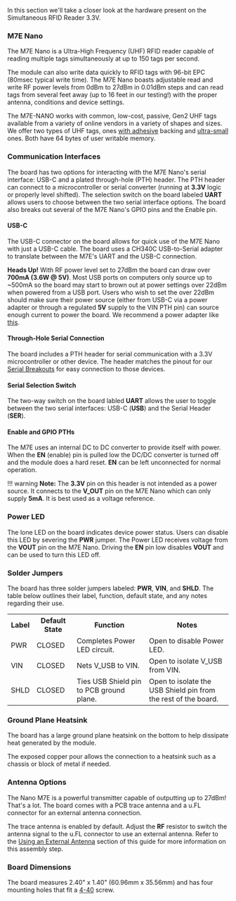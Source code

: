 In this section we'll take a closer look at the hardware present on the Simultaneous RFID Reader 3.3V.

### M7E Nano

The M7E Nano is a Ultra-High Frequency (UHF) RFID reader capable of reading multiple tags simultaneously at up to 150 tags per second.



The module can also write data quickly to RFID tags with 96-bit EPC (80msec typical write time). The M7E Nano boasts adjustable read and write RF power levels from 0dBm to 27dBm in 0.01dBm steps and can read tags from several feet away (up to 16 feet in our testing!) with the proper antenna, conditions and device settings.

The M7E-NANO works with common, low-cost, passive, Gen2 UHF tags available from a variety of online vendors in a variety of shapes and sizes. We offer two types of UHF tags, ones [with adhesive](https://www.sparkfun.com/products/20228) backing and [ultra-small](https://www.sparkfun.com/products/16464) ones. Both have 64 bytes of user writable memory.

### Communication Interfaces

The board has two options for interacting with the M7E Nano's serial interface: USB-C and a plated through-hole (PTH) header. The PTH header can connect to a microcontroller or serial converter (running at <b>3.3V</b> logic or properly level shifted). The selection switch on the board labeled <b>UART</b> allows users to choose between the two serial interface options. The board also breaks out several of the M7E Nano's GPIO pins and the Enable pin.



#### USB-C

The USB-C connector on the board allows for quick use of the M7E Nano with just a USB-C cable. The board uses a CH340C USB-to-Serial adapter to translate between the M7E's UART and the USB-C connection. 

<div class="alert alert-warning">
    <b>Heads Up!</b> With RF power level set to 27dBm the board can draw over <b>700mA (3.6W @ 5V)</b>. Most USB ports on computers only source up to ~500mA so the board may start to brown out at power settings over 22dBm when powered from a USB port. Users who wish to set the over 22dBm should make sure their power source (either from USB-C via a power adapter or through a regulated <b>5V</b> supply to the VIN PTH pin) can source enough current to power the board. We recommend a power adapter like <a href="https://www.sparkfun.com/products/15448">this</a>.
</div>

#### Through-Hole Serial Connection

The board includes a PTH header for serial communication with a 3.3V microcontroller or other device. The header matches the pinout for our [Serial Breakouts](https://www.sparkfun.com/products/15096) for easy connection to those devices.

#### Serial Selection Switch

The two-way switch on the board labled <b>UART</b> allows the user to toggle between the two serial interfaces: USB-C (<b>USB</b>) and the Serial Header (<b>SER</b>).

#### Enable and GPIO PTHs

The M7E uses an internal DC to DC converter to provide itself with power. When the <b>EN</b> (enable) pin is pulled low the DC/DC converter is turned off and the module does a hard reset. <b>EN</b> can be left unconnected for normal operation. 

!!! warning
    <b>Note:</b> The <b>3.3V</b> pin on this header is not intended as a power source. It connects to the <b>V_OUT</b> pin on the M7E Nano which can only supply <b>5mA</b>. It is best used as a voltage reference.


### Power LED

The lone LED on the board indicates device power status. Users can disable this LED by severing the <b>PWR</b> jumper. The Power LED receives voltage from the <b>VOUT</b> pin on the M7E Nano. Driving the <b>EN</b> pin low disables <b>VOUT</b> and can be used to turn this LED off.



### Solder Jumpers

The board has three solder jumpers labeled: <b>PWR</b>, <b>VIN</b>, and <b>SHLD</b>. The table below outlines their label, function, default state, and any notes regarding their use.

<table class="table table-striped table-bordered table-hover">
    <tr>
        <th>Label</th>
        <th>Default State</th>
        <th>Function</th>
        <th>Notes</th>
    </tr>
    <tr>
        <td>PWR</td>
        <td>CLOSED</td>
        <td>Completes Power LED circuit.</td>
        <td>Open to disable Power LED.</td>
    </tr>
    <tr>
        <td>VIN</td>
        <td>CLOSED</td>
        <td>Nets V_USB to VIN.</td>
        <td>Open to isolate V_USB from VIN.</td>
    </tr>
    <tr>
        <td>SHLD</td>
        <td>CLOSED</td>
        <td>Ties USB Shield pin to PCB ground plane.</td>
        <td>Open to isolate the USB Shield pin from the rest of the board.</td>
    </tr>
</table>

### Ground Plane Heatsink

The board has a large ground plane heatsink on the bottom to help dissipate heat generated by the module.


The exposed copper pour allows the connection to a heatsink such as a chassis or block of metal if needed.

### Antenna Options

The Nano M7E is a powerful transmitter capable of outputting up to 27dBm! That's a lot. The board comes with a PCB trace antenna and a u.FL connector for an external antenna connection.


The trace antenna is enabled by default. Adjust the <b>RF</b> resistor to switch the antenna signal to the u.FL connector to use an external antenna. Refer to the [Using an External Antenna]() section of this guide for more information on this assembly step.

### Board Dimensions

The board measures 2.40" x 1.40" (60.96mm x 35.56mm) and has four mounting holes that fit a [4-40](https://www.sparkfun.com/products/10453) screw.